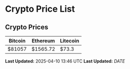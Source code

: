 # Crypto Price List

## Crypto Prices
| Bitcoin | Ethereum | Litecoin |
| ------- | -------- | -------- |
| $81057 | $1565.72 | $73.3 |
**Last Updated:** 2025-04-10 13:46 UTC
**Last Updated:** $DATE$

